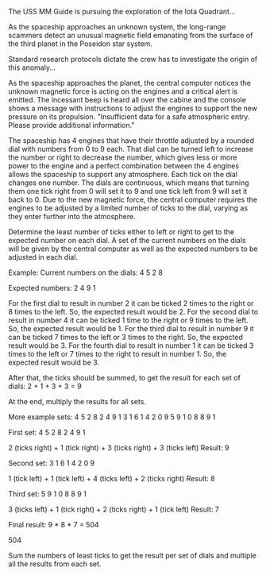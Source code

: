 The USS MM Guide is pursuing the exploration of the Iota Quadrant...

As the spaceship approaches an unknown system, the long-range scammers detect an unusual magnetic field emanating from the surface of the third planet in the Poseidon star system.

Standard research protocols dictate the crew has to investigate the origin of this anomaly...

As the spaceship approaches the planet, the central computer notices the unknown magnetic force is acting on the engines and a critical alert is emitted. The incessant beep is heard all over the cabine and the console shows a message with instructions to adjust the engines to support the new pressure on its propulsion. "Insufficient data for a safe atmospheric entry. Please provide additional information."

The spaceship has 4 engines that have their throttle adjusted by a rounded dial with numbers from 0 to 9 each. That dial can be turned left to increase the number or right to decrease the number, which gives less or more power to the engine and a perfect combination between the 4 engines allows the spaceship to support any atmosphere. Each tick on the dial changes one number. The dials are continuous, which means that turning them one tick right from 0 will set it to 9 and one tick left from 9 will set it back to 0. Due to the new magnetic force, the central computer requires the engines to be adjusted by a limited number of ticks to the dial, varying as they enter further into the atmosphere.

Determine the least number of ticks either to left or right to get to the expected number on each dial. A set of the current numbers on the dials will be given by the central computer as well as the expected numbers to be adjusted in each dial.

Example:
Current numbers on the dials:
4 5 2 8

Expected numbers:
2 4 9 1

For the first dial to result in number 2 it can be ticked 2 times to the right or 8 times to the left.
So, the expected result would be 2.
For the second dial to result in number 4 it can be ticked 1 time to the right or 9 times to the left.
So, the expected result would be 1.
For the third dial to result in number 9 it can be ticked 7 times to the left or 3 times to the right.
So, the expected result would be 3.
For the fourth dial to result in number 1 it can be ticked 3 times to the left or 7 times to the right to result in number 1.
So, the expected result would be 3.

After that, the ticks should be summed, to get the result for each set of dials:
2 + 1 + 3 + 3 = 9

At the end, multiply the results for all sets.

More example sets:
4 5 2 8
2 4 9 1
3 1 6 1
4 2 0 9
5 9 1 0
8 8 9 1

First set:
4 5 2 8
2 4 9 1

2 (ticks right) + 1 (tick right) + 3 (ticks right) + 3 (ticks left)
Result: 9

Second set:
3 1 6 1
4 2 0 9

1 (tick left) + 1 (tick left) + 4 (ticks left) + 2 (ticks right)
Result: 8

Third set:
5 9 1 0
8 8 9 1

3 (ticks left) + 1 (tick right) + 2 (ticks right) + 1 (tick left)
Result: 7

Final result: 9 * 8 * 7 = 504

504

Sum the numbers of least ticks to get the result per set of dials and multiple all the results from each set.
